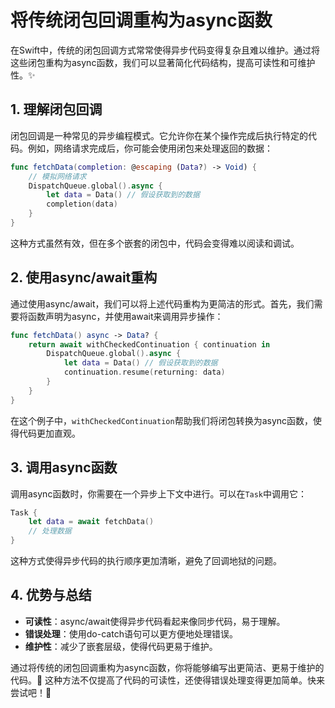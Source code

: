 ﻿# 将传统闭包回调重构为async函数

在Swift中，传统的闭包回调方式常常使得异步代码变得复杂且难以维护。通过将这些闭包重构为async函数，我们可以显著简化代码结构，提高可读性和可维护性。✨

## 1. 理解闭包回调

闭包回调是一种常见的异步编程模式。它允许你在某个操作完成后执行特定的代码。例如，网络请求完成后，你可能会使用闭包来处理返回的数据：

```swift
func fetchData(completion: @escaping (Data?) -> Void) {
    // 模拟网络请求
    DispatchQueue.global().async {
        let data = Data() // 假设获取到的数据
        completion(data)
    }
}
```

这种方式虽然有效，但在多个嵌套的闭包中，代码会变得难以阅读和调试。

## 2. 使用async/await重构

通过使用async/await，我们可以将上述代码重构为更简洁的形式。首先，我们需要将函数声明为async，并使用await来调用异步操作：

```swift
func fetchData() async -> Data? {
    return await withCheckedContinuation { continuation in
        DispatchQueue.global().async {
            let data = Data() // 假设获取到的数据
            continuation.resume(returning: data)
        }
    }
}
```

在这个例子中，`withCheckedContinuation`帮助我们将闭包转换为async函数，使得代码更加直观。

## 3. 调用async函数

调用async函数时，你需要在一个异步上下文中进行。可以在`Task`中调用它：

```swift
Task {
    let data = await fetchData()
    // 处理数据
}
```

这种方式使得异步代码的执行顺序更加清晰，避免了回调地狱的问题。

## 4. 优势与总结

- **可读性**：async/await使得异步代码看起来像同步代码，易于理解。
- **错误处理**：使用do-catch语句可以更方便地处理错误。
- **维护性**：减少了嵌套层级，使得代码更易于维护。

通过将传统的闭包回调重构为async函数，你将能够编写出更简洁、更易于维护的代码。💪 这种方法不仅提高了代码的可读性，还使得错误处理变得更加简单。快来尝试吧！🚀